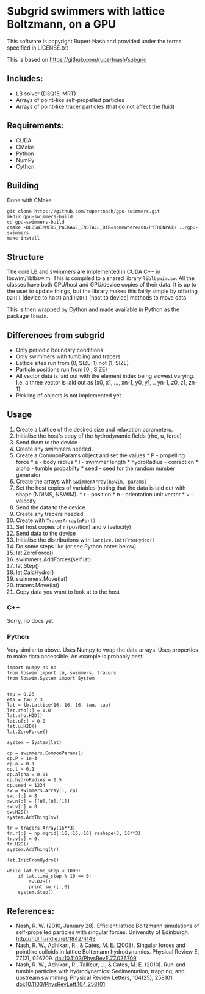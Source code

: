 # Subgrid swimmers with lattice Boltzmann, on a GPU

This software is copyright Rupert Nash and provided under the terms specified in LICENSE.txt

This is based on https://github.com/rupertnash/subgrid

## Includes:
* LB solver (D3Q15, MRT)
* Arrays of point-like self-propelled particles
* Arrays of point-like tracer particles (that do not affect the fluid)

## Requirements:
* CUDA
* CMake
* Python
* NumPy
* Cython

## Building
Done with CMake
```
git clone https://github.com/rupertnash/gpu-swimmers.git
mkdir gpu-swimmers-build
cd gpu-swimmers-build
cmake -DLBSWIMMERS_PACKAGE_INSTALL_DIR=somewhere/on/PYTHONPATH ../gpu-swimmers
make install
```

## Structure
The core LB and swimmers are implemented in CUDA C++ in lbswim/liblbswim. This is compiled to a shared library `liblbswim.so`. All the classes have both CPU/host and GPU/device copies of their data. It is up to the user to update things, but the library makes this fairly simple by offering `D2H()` (device to host) and `H2D()` (host to device) methods to move data.

This is then wrapped by Cython and made available in Python as the package `lbswim`.

## Differences from subgrid
* Only periodic boundary conditions
* Only swimmers with tumbling and tracers
* Lattice sites run from (0, SIZE-1) not (1, SIZE)
* Particle positions run from [0., SIZE)
* All vector data is laid out with the element index being slowest varying. I.e. a three vector is laid out as [x0, x1, ..., xn-1, y0, y1, .. yn-1, z0, z1, zn-1]
* Pickling of objects is not implemented yet

## Usage
1. Create a Lattice of the desired size and relaxation parameters.
  1. Initialise the host's copy of the hydrodynamic fields (rho, u, force)
  2. Send them to the device
2. Create any swimmers needed.
  1. Create a CommonParams object and set the values
    * P - propelling force
    * a - body radius
    * l - swimmer length
    * hydroRadius - correction
    * alpha - tumble probabilty
    * seed - seed for the random number generator
  2. Create the arrays with `SwimmerArray(nSwim, params)`
  3. Set the host copies of variables (noting that the data is laid out with shape (NDIMS, NSWIM):
    * r - position
    * n - orientation unit vector
    * v - velocity
  4. Send the data to the device
3. Create any tracers needed
  1. Create with `TracerArray(nPart)`
  2. Set host copies of r (position) and v (velocity)
  3. Send data to the device
4. Initialise the distributions with `lattice.InitFromHydro()`
5. Do some steps like (or see Python notes below).
  1. lat.ZeroForce()
  2. swimmers.AddForces(self.lat)
  3. lat.Step()
  4. lat.CalcHydro()
  5. swimmers.Move(lat)
  6. tracers.Move(lat)
6. Copy data you want to look at to the host

### C++
Sorry, no docs yet.

### Python
Very similar to above. Uses Numpy to wrap the data arrays. Uses properties to make data accessible. An example is probably best:
```
import numpy as np
from lbswim import lb, swimmers, tracers
from lbswim.System import System


tau = 0.25
eta = tau / 3
lat = lb.Lattice(16, 16, 16, tau, tau)
lat.rho[:] = 1.0
lat.rho.H2D()
lat.u[:] = 0.0
lat.u.H2D()
lat.ZeroForce()

system = System(lat)

cp = swimmers.CommonParams()
cp.P = 1e-3
cp.a = 0.1
cp.l = 0.1
cp.alpha = 0.01
cp.hydroRadius = 1.5
cp.seed = 1234
sw = swimmers.Array(1, cp)
sw.r[:] = 8
sw.n[:] = [[0],[0],[1]]
sw.v[:] = 0.
sw.H2D()
system.AddThing(sw)

tr = tracers.Array(16**3)
tr.r[:] = np.mgrid[:16,:16,:16].reshape(3, 16**3)
tr.v[:] = 0.
tr.H2D()
system.AddThing(tr)

lat.InitFromHydro()

while lat.time_step < 1000:
    if lat.time_step % 10 == 0:
        sw.D2H()
        print sw.r[:,0]
    system.Step()
```


## References:
* Nash, R. W. (2010, January 28). Efficient lattice Boltzmann simulations of self-propelled particles with singular forces. University of Edinburgh. http://hdl.handle.net/1842/4143
* Nash, R. W., Adhikari, R., & Cates, M. E. (2008). Singular forces and pointlike colloids in lattice Boltzmann hydrodynamics. Physical Review E, 77(2), 026709. [doi:10.1103/PhysRevE.77.026709](http://dx.doi.org/10.1103/PhysRevE.77.026709)
* Nash, R. W., Adhikari, R., Tailleur, J., & Cates, M. E. (2010). Run-and-tumble particles with hydrodynamics: Sedimentation, trapping, and upstream swimming. Physical Review Letters, 104(25), 258101. [doi:10.1103/PhysRevLett.104.258101](http://dx.doi.org/10.1103/PhysRevLett.104.258101)
